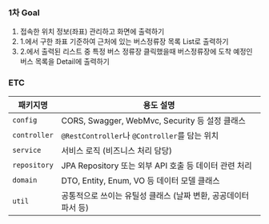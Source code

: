 ### 1차 Goal

1. 접속한 위치 정보(좌표) 관리하고 화면에 출력하기
2. 1.에서 구한 좌표 기준하여 근처에 있는 버스정류장 목록 List로 출력하기
3. 2.에서 출력된 리스트 중 특정 버스 정류장 클릭했을때 버스정류장에 도착 예정인 버스 목록을 Detail에 출력하기


### ETC

| 패키지명         | 용도 설명                                    |
| ------------ | ---------------------------------------- |
| `config`     | CORS, Swagger, WebMvc, Security 등 설정 클래스 |
| `controller` | `@RestController`나 `@Controller`를 담는 위치  |
| `service`    | 서비스 로직 (비즈니스 처리 담당)                      |
| `repository` | JPA Repository 또는 외부 API 호출 등 데이터 관련 처리  |
| `domain`     | DTO, Entity, Enum, VO 등 데이터 모델 클래스       |
| `util`       | 공통적으로 쓰이는 유틸성 클래스 (날짜 변환, 공공데이터 파서 등)    |
